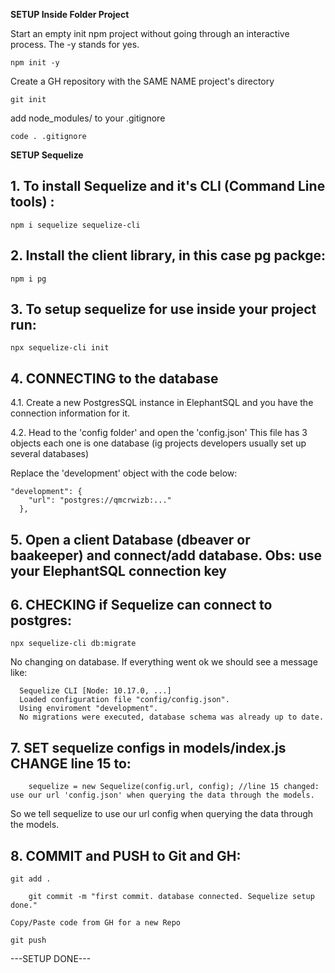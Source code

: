 **SETUP Inside Folder Project**

Start an empty init npm project without going through an interactive process. The -y stands for yes.

    npm init -y

Create a GH repository with the SAME NAME project's directory

    git init

add node_modules/ to your .gitignore

    code . .gitignore

**SETUP Sequelize**

## 1. To install Sequelize and it's CLI (Command Line tools) :

`npm i sequelize sequelize-cli`

## 2. Install the client library, in this case pg packge:

`npm i pg`

## 3. To setup sequelize for use inside your project run:

`npx sequelize-cli init`

## 4. CONNECTING to the database

4.1. Create a new PostgresSQL instance in ElephantSQL and you have the connection information for it.

4.2. Head to the 'config folder' and open the 'config.json'
This file has 3 objects each one is one database (ig projects developers usually set up several databases)

Replace the 'development' object with the code below:

    "development": {
        "url": "postgres://qmcrwizb:..."
      },

## 5. Open a client Database (dbeaver or baakeeper) and connect/add database. Obs: use your ElephantSQL connection key

## 6. CHECKING if Sequelize can connect to postgres:

`npx sequelize-cli db:migrate`

No changing on database. If everything went ok we should see a message like:

      Sequelize CLI [Node: 10.17.0, ...]
      Loaded configuration file "config/config.json".
      Using enviroment "development".
      No migrations were executed, database schema was already up to date.

## 7. SET sequelize configs in models/index.js CHANGE line 15 to:

        sequelize = new Sequelize(config.url, config); //line 15 changed: use our url 'config.json' when querying the data through the models.

So we tell sequelize to use our url config when querying the data through the models.

## 8. COMMIT and PUSH to Git and GH:
	
	git add .

        git commit -m "first commit. database connected. Sequelize setup done."

	Copy/Paste code from GH for a new Repo	
	        
	git push

---SETUP DONE---
